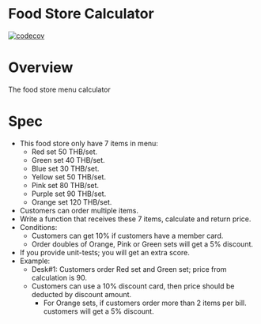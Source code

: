 # Food Store Calculator
[![codecov](https://codecov.io/gh/zdk/food-store/graph/badge.svg?token=sMfXlSSw6m)](https://codecov.io/gh/zdk/food-store)

# Overview
The food store menu calculator

# Spec

- This food store only have 7 items in menu:
  - Red set 50 THB/set.
  - Green set 40 THB/set.
  - Blue set 30 THB/set.
  - Yellow set 50 THB/set.
  - Pink set 80 THB/set.
  - Purple set 90 THB/set.
  - Orange set 120 THB/set.
- Customers can order multiple items.
- Write a function that receives these 7 items, calculate and return price.
- Conditions:
  - Customers can get 10% if customers have a member card.
  - Order doubles of Orange, Pink or Green sets will get a 5% discount.
- If you provide unit-tests; you will get an extra score.
- Example:
  - Desk#1: Customers order Red set and Green set; price from calculation is
	90.
  - Customers can use a 10% discount card, then price should be deducted by
	discount amount.
	- For Orange sets, if customers order more than 2 items per bill. customers
	will get a 5% discount.
